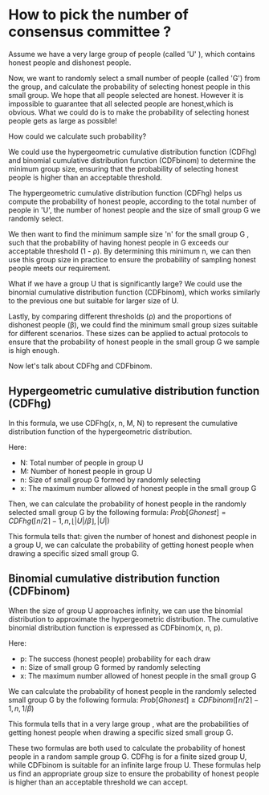 # How to pick the number of consensus committee ?

Assume we have a very large group of people (called 'U' ), which contains honest people and dishonest people.

Now, we want to randomly select a small number of people (called 'G') from the group, and calculate the probability of selecting honest people in this small group. We hope that all people selected are honest. However it is impossible to guarantee that all selected people are honest,which is obvious.  What we could do is to make the probability of selecting honest people gets as large as possible!

How could we calculate such probability?

We could use the hypergeometric cumulative distribution function (CDFhg)  and binomial cumulative distribution function (CDFbinom) to determine the minimum group size, ensuring that the probability of selecting honest people is higher than an acceptable threshold.

The hypergeometric cumulative distribution function (CDFhg) helps us compute the probability of honest people, according to the total number of people in 'U', the number of honest people and the size of small group G  we randomly select.

We then want to find the minimum sample size 'n' for the small group G , such that the probability of having honest people in G exceeds our acceptable threshold (1 - ρ). By determining this minimum n, we can then use this group size in practice to ensure the probability of sampling honest people meets our requirement.

What if we have a group U that is significantly large? We could use the binomial cumulative distribution function (CDFbinom), which works similarly to the previous one but suitable for larger size of U.

Lastly, by comparing different thresholds (ρ) and the proportions of dishonest people (β), we could find the minimum small group sizes suitable for different scenarios. These sizes can be applied to actual protocols to ensure that the probability of honest people in the small group G we sample is high enough.

Now let's talk about CDFhg and CDFbinom.



## Hypergeometric cumulative distribution function (CDFhg)

In this formula, we use CDFhg(x, n, M, N) to represent the cumulative distribution function of the hypergeometric distribution.

Here:

- N: Total number of people in group U
- M: Number of honest people in group U
- n: Size of small group G formed by randomly selecting
- x:  The maximum number allowed of honest people in the small group G

Then, we can calculate the probability of honest people in the randomly selected small group G by the following formula:
$Prob[G honest] = CDFhg(⌈n/2⌉ − 1, n, ⌊|U|/β⌋, |U|)$

This formula tells that: given the number of honest and dishonest people in a group U, we can calculate the probability of getting honest people when drawing a specific sized small group G.



## Binomial cumulative distribution function (CDFbinom)

When the size of group U approaches infinity, we can use the binomial distribution to approximate the hypergeometric distribution. The cumulative binomial distribution function is expressed as CDFbinom(x, n, p).

Here:

- p: The success (honest people) probability for each draw
- n: Size of small group G formed by randomly selecting
- x: The maximum number allowed of honest people in the small group G

We can calculate the probability of honest people in the randomly selected small group G by the following formula:
$Prob[G honest] ≥ CDFbinom(⌈n/2⌉ − 1, n, 1/β)$

This formula tells that in a very large group , what are the probabilities of getting honest people when drawing a specific sized small group G.

These two formulas are both used to calculate the probability of honest people in a random sample group G. CDFhg is for a finite sized group U, while CDFbinom is suitable for an infinite large froup U. These formulas help us find an appropriate group size to ensure the probability of honest people is higher than an acceptable threshold we can accept.
